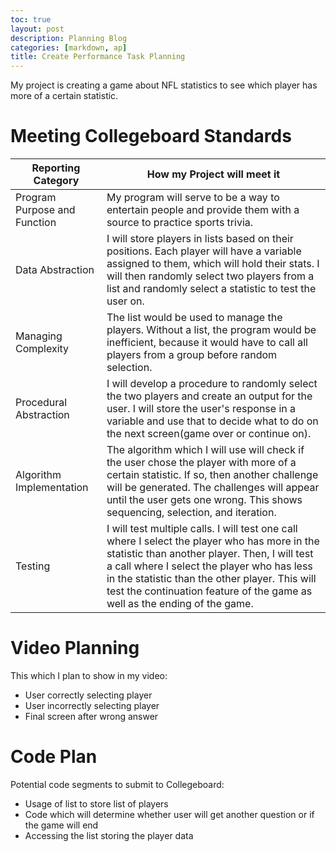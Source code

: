 ```yaml
---
toc: true
layout: post
description: Planning Blog
categories: [markdown, ap]
title: Create Performance Task Planning
---
```


My project is creating a game about NFL statistics to see which player has more of a certain statistic.

# Meeting Collegeboard Standards

| Reporting Category | How my Project will meet it |
| --- | --- |
| Program Purpose and Function | My program will serve to be a way to entertain people and provide them with a source to practice sports trivia. |
| Data Abstraction | I will store players in lists based on their positions. Each player will have a variable assigned to them, which will hold their stats. I will then randomly select two players from a list and randomly select a statistic to test the user on. |
| Managing Complexity | The list would be used to manage the players. Without a list, the program would be inefficient, because it would have to call all players from a group before random selection. |
| Procedural Abstraction | I will develop a procedure to randomly select the two players and create an output for the user. I will store the user's response in a variable and use that to decide what to do on the next screen(game over or continue on). |
| Algorithm Implementation | The algorithm which I will use will check if the user chose the player with more of a certain statistic. If so, then another challenge will be generated. The challenges will appear until the user gets one wrong. This shows sequencing, selection, and iteration. |
| Testing | I will test multiple calls. I will test one call where I select the player who has more in the statistic than another player. Then, I will test a call where I select the player who has less in the statistic than the other player. This will test the continuation feature of the game as well as the ending of the game. | 

# Video Planning
This which I plan to show in my video:
- User correctly selecting player
- User incorrectly selecting player
- Final screen after wrong answer

# Code Plan
Potential code segments to submit to Collegeboard:
- Usage of list to store list of players
- Code which will determine whether user will get another question or if the game will end
- Accessing the list storing the player data